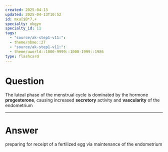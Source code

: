 ```yaml
---
created: 2025-04-13
updated: 2025-04-13T10:52
id: mxu[$B*7,+
specialty: obgyn
specialty_id: 11
tags:
  - "source/ak-step1-v11:": 
  - theme/nbme::27
  - "source/ak-step1-v11:": 
  - theme/uworld::1000-9999::1000-1999::1986
type: flashcard
---
```


# Question
The luteal phase of the menstrual cycle is dominated by the hormone **progesterone**, causing increased **secretory** activity and **vascularity** of the endometrium

---

# Answer
preparing for receipt of a fertilized egg via maintenance of the endometrium
